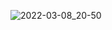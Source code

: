 ![2022-03-08_20-50](https://user-images.githubusercontent.com/61387817/157323360-fcac675e-3835-4b8f-ae9d-2cd00773200d.png)
